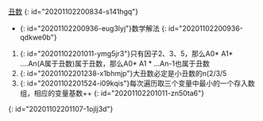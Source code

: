[丑数](https://leetcode-cn.com/problems/chou-shu-lcof/)
{: id="20201102200834-s141hgq"}

* {: id="20201102200936-eug3lyj"}数学解法
{: id="20201102200936-qdkwe0b"}

1. {: id="20201102201011-ymg5jr3"}只有因子2、3、5，那么A0* A1* ....An(A属于丑数)属于丑数，那么A0* A1 * ...An-1也属于丑数
2. {: id="20201102201238-x1bhmjp"}大丑数必定是小丑数的n(2/3/5
3. {: id="20201102201524-i09kqis"}每次遍历取三个变量中最小的一个存入数组，相应的变量基数++
{: id="20201102201011-zn50ta6"}

 
{: id="20201102201107-1ojlj3d"}
